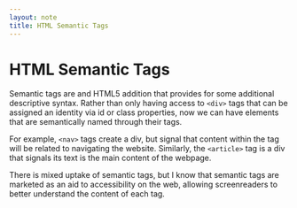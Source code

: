 ```yaml
---
layout: note
title: HTML Semantic Tags
---
```

# HTML Semantic Tags
Semantic tags are and HTML5 addition that provides for some additional descriptive syntax. Rather than only having access to `<div>` tags that can be assigned an identity via id or class properties, now we can have elements that are semantically named through their tags.

For example, `<nav>` tags create a div, but signal that content within the tag will be related to navigating the website. Similarly, the `<article>` tag is a div that signals its text is the main content of the webpage. 

There is mixed uptake of semantic tags, but I know that semantic tags are marketed as an aid to accessibility on the web, allowing screenreaders to better understand the content of each tag. 